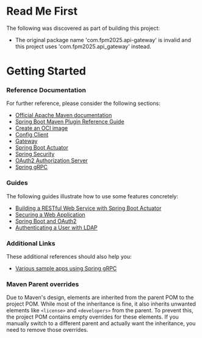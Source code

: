 # Read Me First
The following was discovered as part of building this project:

* The original package name 'com.fpm2025.api-gateway' is invalid and this project uses 'com.fpm2025.api_gateway' instead.

# Getting Started

### Reference Documentation
For further reference, please consider the following sections:

* [Official Apache Maven documentation](https://maven.apache.org/guides/index.html)
* [Spring Boot Maven Plugin Reference Guide](https://docs.spring.io/spring-boot/3.5.5/maven-plugin)
* [Create an OCI image](https://docs.spring.io/spring-boot/3.5.5/maven-plugin/build-image.html)
* [Config Client](https://docs.spring.io/spring-cloud-config/reference/client.html)
* [Gateway](https://docs.spring.io/spring-cloud-gateway/reference/spring-cloud-gateway-server-mvc.html)
* [Spring Boot Actuator](https://docs.spring.io/spring-boot/3.5.5/reference/actuator/index.html)
* [Spring Security](https://docs.spring.io/spring-boot/3.5.5/reference/web/spring-security.html)
* [OAuth2 Authorization Server](https://docs.spring.io/spring-boot/3.5.5/reference/web/spring-security.html#web.security.oauth2.authorization-server)
* [Spring gRPC](https://docs.spring.io/spring-grpc/reference/index.html)

### Guides
The following guides illustrate how to use some features concretely:

* [Building a RESTful Web Service with Spring Boot Actuator](https://spring.io/guides/gs/actuator-service/)
* [Securing a Web Application](https://spring.io/guides/gs/securing-web/)
* [Spring Boot and OAuth2](https://spring.io/guides/tutorials/spring-boot-oauth2/)
* [Authenticating a User with LDAP](https://spring.io/guides/gs/authenticating-ldap/)

### Additional Links
These additional references should also help you:

* [Various sample apps using Spring gRPC](https://github.com/spring-projects/spring-grpc/tree/main/samples)

### Maven Parent overrides

Due to Maven's design, elements are inherited from the parent POM to the project POM.
While most of the inheritance is fine, it also inherits unwanted elements like `<license>` and `<developers>` from the parent.
To prevent this, the project POM contains empty overrides for these elements.
If you manually switch to a different parent and actually want the inheritance, you need to remove those overrides.

